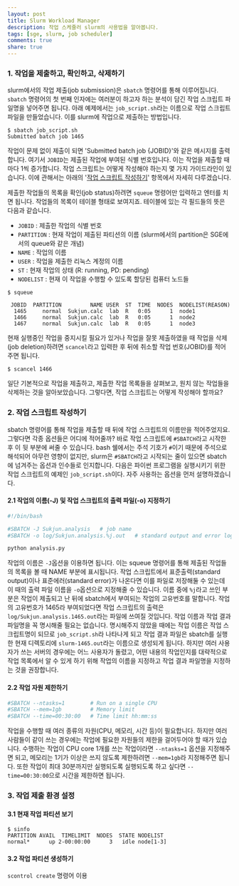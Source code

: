 ```yaml
---
layout: post
title: Slurm Workload Manager
description: 작업 스케쥴러 slurm의 사용법을 알아봅니다.
tags: [sge, slurm, job scheduler]
comments: true
share: true
---
```



### 1. 작업을 제출하고, 확인하고, 삭제하기

slurm에서의 작업 제출(job submission)은 `sbatch` 명령어를 통해 이루어집니다. `sbatch` 명령어의 첫 번째 인자에는 여러분이 하고자 하는 분석이 담긴 작업 스크립트 파일명을 넣어주면 됩니다. 아래 예제에서는 `job_script.sh`라는 이름으로 작업 스크립트 파일을 만들었습니다. 이를 slurm에 작업으로 제출하는 방법입니다.

```
$ sbatch job_script.sh
Submitted batch job 1465
```

작업이 문제 없이 제출이 되면 'Submitted batch job {JOBID}'와 같은 메시지를 출력합니다. 여기서 `JOBID`는 제출된 작업에 부여된 식별 번호입니다. 이는 작업을 제출할 때마다 1씩 증가합니다. 작업 스크립트는 어떻게 작성해야 하는지 몇 가지 가이드라인이 있습니다. 이에 관해서는 아래의 '[작업 스크립트 작성하기](#2-작업-스크립트-작성하기)' 항목에서 자세히 다루겠습니다.

제출한 작업들의 목록을 확인(job status)하려면 `squeue` 명령어만 입력하고 엔터를 치면 됩니다. 작업들의 목록이 테이블 형태로 보여지죠. 테이블에 있는 각 필드들의 뜻은 다음과 같습니다.

* `JOBID` : 제출한 작업의 식별 번호
* `PARTITION` : 현재 작업이 제출된 파티션의 이름 (slurm에서의 partition은 SGE에서의 queue와 같은 개념)
* `NAME` : 작업의 이름
* `USER` : 작업을 제출한 리눅스 계정의 이름
* `ST` : 현재 작업의 상태 (R: running, PD: pending)
* `NODELIST` : 현재 이 작업을 수행할 수 있도록 할당된 컴퓨터 노드들

```
$ squeue

 JOBID  PARTITION         NAME USER  ST  TIME  NODES  NODELIST(REASON)
  1465     normal  Sukjun.calc  lab  R   0:05      1  node1
  1466     normal  Sukjun.calc  lab  R   0:05      1  node2
  1467     normal  Sukjun.calc  lab  R   0:05      1  node3
```

현재 실행중인 작업을 중지시킬 필요가 있거나 작업을 잘못 제출하였을 때 작업을 삭제(job deletion)하려면 `scancel`라고 입력한 후 뒤에 취소할 작업 번호(JOBID)를 적어주면 됩니다.

```
$ scancel 1466
```

일단 기본적으로 작업을 제출하고, 제출한 작업 목록들을 살펴보고, 원치 않는 작업들을 삭제하는 것을 알아보았습니다. 그렇다면, 작업 스크립트는 어떻게 작성해야 할까요?


### 2. 작업 스크립트 작성하기

sbatch 명령어를 통해 작업을 제출할 때 뒤에 작업 스크립트의 이름만을 적어주었지요. 그렇다면 각종 옵션들은 어디에 적어줄까? 바로 작업 스크립트에 `#SBATCH`라고 시작한 후 이 뒷 부분에 써줄 수 있습니다. bash 쉘에서는 주석 기호가 `#`이기 때문에 주석으로 해석되어 아무런 영향이 없지만, slurm은 `#SBATCH`라고 시작되는 줄이 있으면 sbatch에 넘겨주는 옵션과 인수들로 인지합니다. 다음은 파이썬 프로그램을 실행시키기 위한 작업 스크립트의 예제인 `job_script.sh`이다. 자주 사용하는 옵션을 먼저 설명하겠습니다.

#### 2.1 작업의 이름(-J) 및 작업 스크립트의 출력 파일(-o) 지정하기

```bash
#!/bin/bash

#SBATCH -J Sukjun.analysis   # job name
#SBATCH -o log/Sukjun.analysis.%j.out   # standard output and error log

python analysis.py
```

작업의 이름은 `-J`옵션을 이용하면 됩니다. 이는 squeue 명령어를 통해 제출된 작업들의 목록을 볼 때 NAME 부분에 표시됩니다. 작업 스크립트에서 표준출력(standard output)이나 표준에러(standard error)가 나온다면 이를 파일로 저장해둘 수 있는데 이 때의 출력 파일 이름을 `-o`옵션으로 지정해줄 수 있습니다. 이름 중에 `%j`라고 쓰인 부분은 작업이 제출되고 난 뒤에 sbatch에서 부여되는 작업의 고유번호를 말합니다. 작업의 고유번호가 1465라 부여되었다면 작업 스크립트의 출력은 `log/Sukjun.analysis.1465.out`라는 파일에 쓰여질 것입니다. 작업 이름과 작업 결과 파일명을 꼭 명시해줄 필요는 없습니다. 명시해주지 않았을 때에는 작업 이름은 작업 스크립트명이 되므로 `job_script.sh`라 나타나게 되고 작업 결과 파일은 sbatch를 실행한 현재 디렉토리에 `slurm-1465.out`라는 이름으로 생성되게 됩니다. 하지만 여러 사용자가 쓰는 서버의 경우에는 어느 사용자가 돌렸고, 어떤 내용의 작업인지를 대략적으로 작업 목록에서 알 수 있게 하기 위해 작업의 이름을 지정하고 작업 결과 파일명을 지정하는 것을 권장합니다.

#### 2.2 작업 자원 제한하기

```bash
#SBATCH --ntasks=1        # Run on a single CPU
#SBATCH --mem=1gb         # Memory limit
#SBATCH --time=00:30:00   # Time limit hh:mm:ss
```

작업을 수행할 때 여러 종류의 자원(CPU, 메모리, 시간 등)이 필요합니다. 하지만 여러 사람들이 같이 쓰는 경우에는 작업에 필요한 자원들의 제한을 걸어두어야 할 때가 있습니다. 수행하는 작업이 CPU core 1개를 쓰는 작업이라면 `--ntasks=1` 옵션을 지정해주면 되고, 메모리는 1기가 이상은 쓰지 않도록 제한하려면 `--mem=1gb`라 지정해주면 됩니다. 또한 작업이 최대 30분까지만 실행되도록 실행되도록 하고 싶다면 `--time=00:30:00`으로 시간을 제한하면 됩니다.

### 3. 작업 제출 환경 설정

#### 3.1 현재 작업 파티션 보기

```
$ sinfo
PARTITION AVAIL  TIMELIMIT  NODES  STATE NODELIST
normal*      up 2-00:00:00      3   idle node[1-3]
```

#### 3.2 작업 파티션 생성하기

`scontrol create` 명령어 이용
